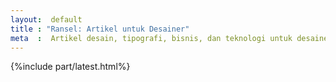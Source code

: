 ```yaml
---
layout:  default
title : "Ransel: Artikel untuk Desainer"
meta  :  Artikel desain, tipografi, bisnis, dan teknologi untuk desainer.
---
```


{%include part/latest.html%}
